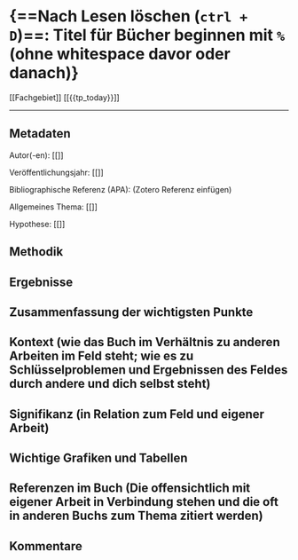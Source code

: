 # {==Nach Lesen löschen (`ctrl + D`)==: Titel für Bücher beginnen mit `%` (ohne whitespace davor oder danach)}
[[Fachgebiet]] [[{{tp_today}}]]

---

## Metadaten

Autor(-en): [[]]

Veröffentlichungsjahr: [[]]

Bibliographische Referenz (APA): (Zotero Referenz einfügen)

Allgemeines Thema: [[]]

Hypothese: [[]]

## Methodik



## Ergebnisse



## Zusammenfassung der wichtigsten Punkte




## Kontext (wie das Buch im Verhältnis zu anderen Arbeiten im Feld steht; wie es zu Schlüsselproblemen und Ergebnissen des Feldes durch andere und dich selbst steht)




## Signifikanz (in Relation zum Feld und eigener Arbeit)




## Wichtige Grafiken und Tabellen



## Referenzen im Buch (Die offensichtlich mit eigener Arbeit in Verbindung stehen und die oft in anderen Buchs zum Thema zitiert werden)



## Kommentare